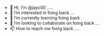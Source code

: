 - 👋 Hi, I’m @jayc00 .....
- 👀 I’m interested in foing back ...
- 🌱 I’m currently learning foing back .
- 💞️ I’m looking to collaborate on foing back ...
- 📫 How to reach me foing back ....

<!---
jayc00/jayc00 is a ✨ special ✨ repository because its `README.md` (this file) appears on your GitHub profile.
You can click the Preview link to take a look at your changes.
--->
